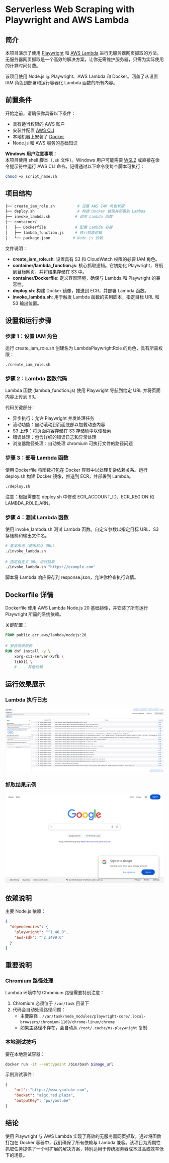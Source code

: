 # Serverless Web Scraping with Playwright and AWS Lambda

## 简介
本项目演示了使用 [Playwright](https://playwright.dev/) 和 [AWS Lambda](https://aws.amazon.com/lambda/) 进行无服务器网页抓取的方法。无服务器网页抓取是一个高效的解决方案，让你无需维护服务器，只需为实际使用的计算时间付费。

该项目使用 Node.js 与 Playwright、AWS Lambda 和 Docker。涵盖了从设置 IAM 角色到部署和运行容器化 Lambda 函数的所有内容。

## 前置条件
开始之前，请确保你具备以下条件：

- 具有适当权限的 AWS 账户
- 安装并配置 [AWS CLI](https://aws.amazon.com/cli/)
- 本地机器上安装了 [Docker](https://www.docker.com/)
- Node.js 和 AWS 服务的基础知识

**Windows 用户注意事项：**  
本项目使用 shell 脚本（`.sh` 文件）。Windows 用户可能需要 [WSL2](https://docs.microsoft.com/en-us/windows/wsl/) 或直接在命令提示符中运行 AWS CLI 命令。记得通过以下命令使每个脚本可执行：
```bash
chmod +x script_name.sh
```

## 项目结构

```bash
├── create_iam_role.sh          # 设置 AWS IAM 角色权限
├── deploy.sh                   # 构建 Docker 镜像并部署到 Lambda
├── invoke_lambda.sh           # 调用 Lambda 函数
├── container/
│   ├── Dockerfile             # 配置 Lambda 容器
│   ├── lambda_function.js     # 核心抓取逻辑
│   └── package.json          # Node.js 依赖
```

文件说明：

- **create_iam_role.sh**: 设置具有 S3 和 CloudWatch 权限的必要 IAM 角色。
- **container/lambda_function.js**: 核心抓取逻辑。它初始化 Playwright，导航到目标网页，并将结果存储在 S3 中。
- **container/Dockerfile**: 定义容器环境，确保与 Lambda 和 Playwright 的兼容性。
- **deploy.sh**: 构建 Docker 镜像，推送到 ECR，并部署 Lambda 函数。
- **invoke_lambda.sh**: 用于触发 Lambda 函数的实用脚本，指定目标 URL 和 S3 输出位置。

## 设置和运行步骤

### 步骤 1：设置 IAM 角色

运行 create_iam_role.sh 创建名为 LambdaPlaywrightRole 的角色，具有所需权限：

```bash
./create_iam_role.sh
```

### 步骤 2：Lambda 函数代码

Lambda 函数 (lambda_function.js) 使用 Playwright 导航到给定 URL 并将页面内容上传到 S3。

代码关键部分：
- 异步执行：允许 Playwright 并发处理任务
- 滚动功能：自动滚动到页面底部以加载动态内容
- S3 上传：将页面内容存储在 S3 存储桶中以便检索
- 错误处理：包含详细的错误日志和异常处理
- 浏览器路径处理：自动处理 chromium 可执行文件的路径问题

### 步骤 3：部署 Lambda 函数

使用 Dockerfile 将函数打包在 Docker 容器中以处理复杂依赖关系。运行 deploy.sh 构建 Docker 镜像，推送到 ECR，并部署到 Lambda。

```bash
./deploy.sh
```

注意：根据需要在 deploy.sh 中修改 ECR_ACCOUNT_ID、ECR_REGION 和 LAMBDA_ROLE_ARN。

### 步骤 4：测试 Lambda 函数

使用 invoke_lambda.sh 测试 Lambda 函数。自定义参数以指定目标 URL、S3 存储桶和输出文件名。

```bash
# 基本用法（使用默认 URL）
./invoke_lambda.sh

# 指定自定义 URL 进行抓取
./invoke_lambda.sh "https://example.com"
```

脚本将 Lambda 响应保存到 response.json，允许你检查执行详情。

## Dockerfile 详情

Dockerfile 使用 AWS Lambda Node.js 20 基础镜像，并安装了所有运行 Playwright 所需的系统依赖。

关键配置：
```dockerfile
FROM public.ecr.aws/lambda/nodejs:20

# 安装系统依赖
RUN dnf install -y \
    xorg-x11-server-Xvfb \
    libX11 \
    # ... 其他依赖
```

## 运行效果展示

### Lambda 执行日志
![Lambda执行成功日志](success_lambda_log.png)

### 抓取结果示例
![Google页面抓取示例](sample_google.png)

## 依赖说明

主要 Node.js 依赖：
```json
{
  "dependencies": {
    "playwright": "^1.40.0",
    "aws-sdk": "^2.1499.0"
  }
}
```

## 重要说明

### Chromium 路径处理
Lambda 环境中的 Chromium 路径需要特别注意：
1. Chromium 必须位于 `/var/task` 目录下
2. 代码会自动处理路径问题：
   - 主要路径：`/var/task/node_modules/playwright-core/.local-browsers/chromium-1169/chrome-linux/chrome`
   - 如果主路径不存在，会自动从 `/root/.cache/ms-playwright` 复制

### 本地测试技巧

要在本地测试容器：
```bash
docker run -it --entrypoint /bin/bash $image_url
```

示例测试事件：
```json
{
    "url": "https://www.youtube.com",
    "bucket": "aigc.red.plaza",
    "outputKey": "pw/youtube"
}
```

## 结论

使用 Playwright 与 AWS Lambda 实现了高效的无服务器网页抓取。通过将函数打包在 Docker 容器中，我们确保了所有依赖与 Lambda 兼容。该项目为周期性抓取任务提供了一个可扩展的解决方案，特别适用于传统服务器成本过高或效率低下的场景。

